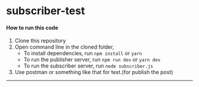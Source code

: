# subscriber-test

#### How to run this code

1. Clone this repository
2. Open command line in the cloned folder,
   - To install dependencies, run ` npm install ` or `yarn`
   - To run the publisher server, run ` npm run dev ` or `yarn dev`
   - To run the subscriber server, run ` node subscriber.js `
3. Use postman or something like that for test.(for publish the post)

---
